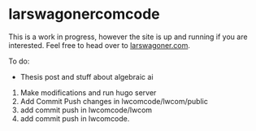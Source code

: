# larswagonercomcode

This is a work in progress, however the site is up and running if you are interested. Feel free to head over to [larswagoner.com](https://www.larswagoner.com/).

To do:
 - Thesis post and stuff about algebraic ai

  1. Make modifications and run hugo server
  2. Add Commit Push changes in lwcomcode/lwcom/public
  3. add commit push in lwcomcode/lwcom
  4. add commit push in lwcomcode.